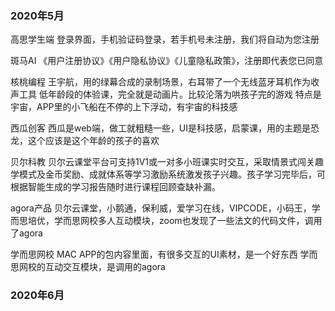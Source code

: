### 2020年5月

高思学生端
登录界面，手机验证码登录，若手机号未注册，我们将自动为您注册

斑马AI
《用户注册协议》《用户隐私协议》《儿童隐私政策》，注册即代表您已同意

核桃编程
王宇航，用的绿幕合成的录制场景，右耳带了一个无线蓝牙耳机作为收声工具
低年龄段的体验课，完全就是动画片。比较沦落为哄孩子完的游戏
特点是宇宙，APP里的小飞船在不停的上下浮动，有宇宙的科技感

西瓜创客
西瓜是web端，做工就粗糙一些，UI是科技感，启蒙课，用的主题是恐龙，这个应该是这个年龄的孩子的喜欢

贝尔科教
贝尔云课堂平台可支持1V1或一对多小班课实时交互，采取情景式闯关趣学模式及金币奖励、成就体系等学习激励系统激发孩子兴趣。孩子学习完毕后，可根据智能生成的学习报告随时进行课程回顾查缺补漏。

agora产品
贝尔云课堂，小鹅通，保利威，爱学习在线，VIPCODE，小码王，学而思培优，学而思网校多人互动模块，zoom也发现了一些法文的代码文件，调用了agora

学而思网校
MAC APP的包内容里面，有很多交互的UI素材，是一个好东西
学而思网校的互动交互模块，是调用的agora

### 2020年6月
